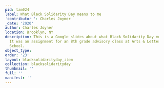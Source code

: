 ```yaml
---
pid: tam024
label: What Black Solidarity Day means to me
'contributor ': Charles Joyner
_date: '2020'
author: Charles Joyner
location: Brooklyn, NY
description: This is a Google slides about what Black Solidarity Day means to me.
  It was an assignment for an 8th grade advisory class at Arts & Letters United 305
  School.
object_type:
order: '23'
layout: blacksolidarityday_item
collection: blacksolidarityday
thumbnail: ''
full: ''
manifest: ''
---
```

